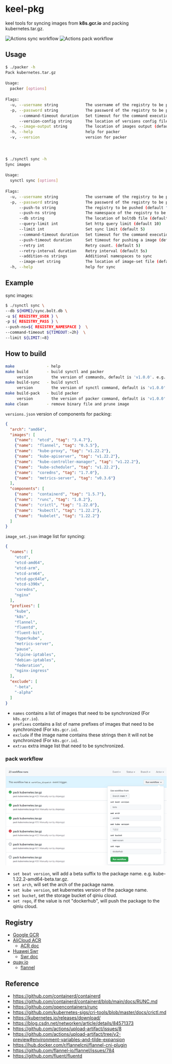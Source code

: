 # keel-pkg

keel tools for syncing images from **k8s.gcr.io** and packing kubernetes.tar.gz.

![Actions sync workflow](https://github.com/shipengqi/keel-pkg/actions/workflows/sync.yml/badge.svg)
![Actions pack workflow](https://github.com/shipengqi/keel-pkg/actions/workflows/pack.yml/badge.svg)

## Usage

```bash
$ ./packer -h
Pack kubernetes.tar.gz

Usage:
  packer [options]

Flags:
  -u, --username string            The username of the registry to be pushed
  -p, --password string            The password of the registry to be pushed
      --command-timeout duration   Set timeout for the command execution
      --version-config string      The location of versions config file (default "versions.json")
  -o, --image-output string        The location of images output (default "/var/run/keel/pack/images")
  -h, --help                       help for packer
  -v, --version                    version for packer



$ ./synctl sync -h
Sync images

Usage:
  synctl sync [options]

Flags:
  -u, --username string            The username of the registry to be pushed
  -p, --password string            The password of the registry to be pushed
      --push-to string             The registry to be pushed (default "registry.cn-hangzhou.aliyuncs.com")
      --push-ns string             The namespace of the registry to be pushed (default "keel")
      --db string                  The location of boltdb file (default "sync.bolt.db")
      --query-limit int            Set http query limit (default 10)
      --limit int                  Set sync limit (default 5)
      --command-timeout duration   Set timeout for the command execution
      --push-timeout duration      Set timeout for pushing a image (default 15m0s)
      --retry int                  Retry count. (default 5)
      --retry-interval duration    Retry interval (default 5s)
      --addition-ns strings        Additional namespaces to sync
      --image-set string           The location of image-set file (default "image_set.json")
  -h, --help                       help for sync
```

## Example

sync images:

```bash
$ ./synctl sync \
--db ${HOME}/sync.bolt.db \
-u ${ REGISTRY_USER } \
-p ${ REGISTRY_PASS } \
--push-ns=${ REGISTRY_NAMESPACE }  \
--command-timeout ${TIMEOUT:=2h}  \
--limit ${LIMIT:=8}
```

## How to build

```bash
make              - help
make build        - build synctl and packer
     version        the version of commands, default is 'v1.0.0'. e.g. 'make build version=v1.1.2'
make build-sync   - build synctl
     version        the version of synctl command, default is 'v1.0.0'. e.g. 'make build-sync version=v1.1.2'
make build-pack   - build packer
     version        the version of packer command, default is 'v1.0.0'. e.g. 'make build-pack version=v1.1.2'
make clean        - remove binary file and prune image
```

`versions.json` version of components for packing:

```json
{
  "arch": "amd64",
  "images": [
    {"name":  "etcd", "tag": "3.4.7"},
    {"name":  "flannel", "tag": "0.5.5"},
    {"name":  "kube-proxy", "tag": "v1.22.2"},
    {"name":  "kube-apiserver", "tag": "v1.22.2"},
    {"name":  "kube-controller-manager", "tag": "v1.22.2"},
    {"name":  "kube-scheduler", "tag": "v1.22.2"},
    {"name":  "coredns", "tag": "1.7.0"},
    {"name":  "metrics-server", "tag": "v0.3.6"}
  ],
  "components": [
    {"name":  "containerd", "tag": "1.5.7"},
    {"name":  "runc", "tag": "1.0.2"},
    {"name":  "crictl", "tag": "1.22.0"},
    {"name":  "kubectl", "tag": "1.22.2"},
    {"name":  "kubelet", "tag": "1.22.2"}
  ]
}
```

`image_set.json` image list for syncing:

```json
{
  "names": [
    "etcd",
    "etcd-amd64",
    "etcd-arm",
    "etcd-arm64",
    "etcd-ppc64le",
    "etcd-s390x",
    "coredns",
    "nginx"
  ],
  "prefixes": [
    "kube",
    "k8s",
    "flannel",
    "fluentd",
    "fluent-bit",
    "hyperkube",
    "metrics-server",
    "pause",
    "alpine-iptables",
    "debian-iptables",
    "federation",
    "nginx-ingress"
  ],
  "exclude": [
    "-beta",
    "-alpha"
  ]
}
```

- `names` contains a list of images that need to be synchronized (For `k8s.gcr.io`).
- `prefixes` contains a list of name prefixes of images that need to be synchronized (For `k8s.gcr.io`).
- `exclude` if the image name contains these strings then it will not be synchronized (For `k8s.gcr.io`).
- `extras` extra image list that need to be synchronized.

### pack workflow

![pack workflow](./pack_workflow.png)

- `set beat version`, will add a beta suffix to the package name. e.g. kube-1.22.2-amd64-beta.tar.gz.
- `set arch`, will set the arch of the package name.
- `set kube version`, set kubernetes version of the package name.
- `set bucket`, set the storage bucket of qiniu cloud.
- `set repo`, if the value is not "dockerhub", will push the package to the qiniu cloud.

## Registry

- [Google GCR](https://console.cloud.google.com/gcr/images/google-containers)
- [AliCloud ACR](https://cr.console.aliyun.com/cn-hangzhou/instances/images)
  - [ACR doc](https://help.aliyun.com/document_detail/257112.html?spm=5176.166170.J_5253785160.5.286851646Ug5KU)
- [Huawei Swr](https://console-intl.huaweicloud.com/swr/?agencyId=1e02890d062a42f9be14b82feaa5b711&region=cn-east-3&locale=zh-cn#/app/swr/huaweiOfficialList)
  - [Swr doc](https://support.huaweicloud.com/intl/zh-cn/productdesc-swr/swr_03_0001.html)
- [quay.io](https://quay.io/organization/coreos)
  - [flannel](https://quay.io/repository/coreos/flannel?tab=tags)

## Reference

- <https://github.com/containerd/containerd>
- <https://github.com/containerd/containerd/blob/main/docs/RUNC.md>
- <https://github.com/opencontainers/runc>
- <https://github.com/kubernetes-sigs/cri-tools/blob/master/docs/crictl.md>
- <https://kubernetes.io/releases/download/>
- <https://blog.csdn.net/networken/article/details/84571373>
- <https://github.com/actions/upload-artifact/issues/8>
- <https://github.com/actions/upload-artifact/tree/v2-preview#environment-variables-and-tilde-expansion>
- <https://hub.docker.com/r/flannelcni/flannel-cni-plugin>
- <https://github.com/flannel-io/flannel/issues/784>
- <https://github.com/fluent/fluentd>
